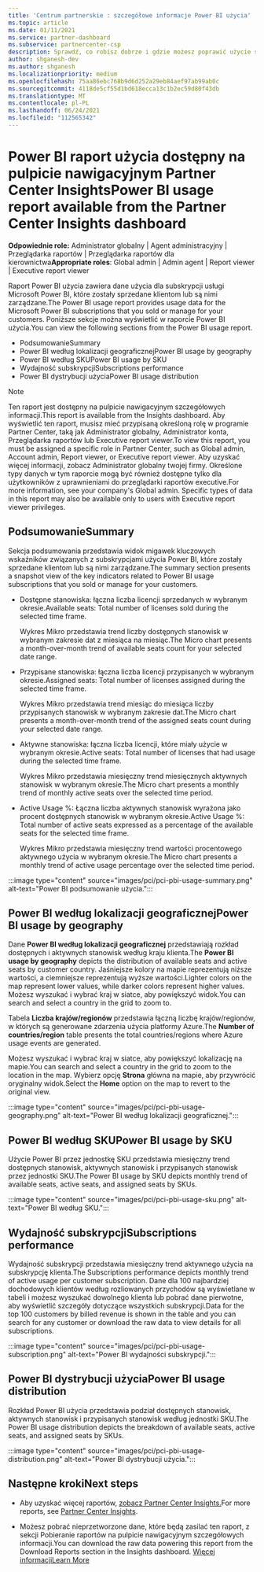 ```yaml
---
title: 'Centrum partnerskie : szczegółowe informacje Power BI użycia'
ms.topic: article
ms.date: 01/11/2021
ms.service: partner-dashboard
ms.subservice: partnercenter-csp
description: Sprawdź, co robisz dobrze i gdzie możesz poprawić użycie subskrypcji Power BI sprzedaży lub zarządzania nimi dla klientów.
author: shganesh-dev
ms.author: shganesh
ms.localizationpriority: medium
ms.openlocfilehash: 75aa86ebc768b9d6d252a29eb84aef97ab99ab0c
ms.sourcegitcommit: 4118de5cf55d1bd618ecca13c1b2ec59d80f43db
ms.translationtype: MT
ms.contentlocale: pl-PL
ms.lasthandoff: 06/24/2021
ms.locfileid: "112565342"
---
```

# <a name="power-bi-usage-report-available-from-the-partner-center-insights-dashboard"></a><span data-ttu-id="88f95-103">Power BI raport użycia dostępny na pulpicie nawigacyjnym Partner Center Insights</span><span class="sxs-lookup"><span data-stu-id="88f95-103">Power BI usage report available from the Partner Center Insights dashboard</span></span>

<span data-ttu-id="88f95-104">**Odpowiednie role:** Administrator globalny | Agent administracyjny | Przeglądarka raportów | Przeglądarka raportów dla kierownictwa</span><span class="sxs-lookup"><span data-stu-id="88f95-104">**Appropriate roles**: Global admin | Admin agent | Report viewer | Executive report viewer</span></span>

<span data-ttu-id="88f95-105">Raport Power BI użycia zawiera dane użycia dla subskrypcji usługi Microsoft Power BI, które zostały sprzedane klientom lub są nimi zarządzane.</span><span class="sxs-lookup"><span data-stu-id="88f95-105">The Power BI usage report provides usage data for the Microsoft Power BI subscriptions that you sold or manage for your customers.</span></span> <span data-ttu-id="88f95-106">Poniższe sekcje można wyświetlić w raporcie Power BI użycia.</span><span class="sxs-lookup"><span data-stu-id="88f95-106">You can view the following sections from the Power BI usage report.</span></span>

- <span data-ttu-id="88f95-107">Podsumowanie</span><span class="sxs-lookup"><span data-stu-id="88f95-107">Summary</span></span>
- <span data-ttu-id="88f95-108">Power BI według lokalizacji geograficznej</span><span class="sxs-lookup"><span data-stu-id="88f95-108">Power BI usage by geography</span></span>
- <span data-ttu-id="88f95-109">Power BI według SKU</span><span class="sxs-lookup"><span data-stu-id="88f95-109">Power BI usage by SKU</span></span>
- <span data-ttu-id="88f95-110">Wydajność subskrypcji</span><span class="sxs-lookup"><span data-stu-id="88f95-110">Subscriptions performance</span></span>
- <span data-ttu-id="88f95-111">Power BI dystrybucji użycia</span><span class="sxs-lookup"><span data-stu-id="88f95-111">Power BI usage distribution</span></span>

 > [!NOTE]
 > <span data-ttu-id="88f95-112">Ten raport jest dostępny na pulpicie nawigacyjnym szczegółowych informacji.</span><span class="sxs-lookup"><span data-stu-id="88f95-112">This report is available from the Insights dashboard.</span></span> <span data-ttu-id="88f95-113">Aby wyświetlić ten raport, musisz mieć przypisaną określoną rolę w programie Partner Center, taką jak Administrator globalny, Administrator konta, Przeglądarka raportów lub Executive report viewer.</span><span class="sxs-lookup"><span data-stu-id="88f95-113">To view this report, you must be assigned a specific role in Partner Center, such as Global admin, Account admin, Report viewer, or Executive report viewer.</span></span> <span data-ttu-id="88f95-114">Aby uzyskać więcej informacji, zobacz Administrator globalny twojej firmy. Określone typy danych w tym raporcie mogą być również dostępne tylko dla użytkowników z uprawnieniami do przeglądarki raportów executive.</span><span class="sxs-lookup"><span data-stu-id="88f95-114">For more information, see your company's Global admin. Specific types of data in this report may also be available only to users with Executive report viewer privileges.</span></span>

## <a name="summary"></a><span data-ttu-id="88f95-115">Podsumowanie</span><span class="sxs-lookup"><span data-stu-id="88f95-115">Summary</span></span>

<span data-ttu-id="88f95-116">Sekcja podsumowania przedstawia widok migawek kluczowych wskaźników związanych z subskrypcjami użycia Power BI, które zostały sprzedane klientom lub są nimi zarządzane.</span><span class="sxs-lookup"><span data-stu-id="88f95-116">The summary section presents a snapshot view of the key indicators related to Power BI usage subscriptions that you sold or manage for your customers.</span></span> 

- <span data-ttu-id="88f95-117">Dostępne stanowiska: łączna liczba licencji sprzedanych w wybranym okresie.</span><span class="sxs-lookup"><span data-stu-id="88f95-117">Available seats: Total number of licenses sold during the selected time frame.</span></span>

   <span data-ttu-id="88f95-118">Wykres Mikro przedstawia trend liczby dostępnych stanowisk w wybranym zakresie dat z miesiąca na miesiąc.</span><span class="sxs-lookup"><span data-stu-id="88f95-118">The Micro chart presents a month-over-month trend of available seats count for your selected date range.</span></span>

- <span data-ttu-id="88f95-119">Przypisane stanowiska: łączna liczba licencji przypisanych w wybranym okresie.</span><span class="sxs-lookup"><span data-stu-id="88f95-119">Assigned seats: Total number of licenses assigned during the selected time frame.</span></span>

   <span data-ttu-id="88f95-120">Wykres Mikro przedstawia trend miesiąc do miesiąca liczby przypisanych stanowisk w wybranym zakresie dat.</span><span class="sxs-lookup"><span data-stu-id="88f95-120">The Micro chart presents a month-over-month trend of the assigned seats count during your selected date range.</span></span>

- <span data-ttu-id="88f95-121">Aktywne stanowiska: łączna liczba licencji, które miały użycie w wybranym okresie.</span><span class="sxs-lookup"><span data-stu-id="88f95-121">Active seats: Total number of licenses that had usage during the selected time frame.</span></span> 

   <span data-ttu-id="88f95-122">Wykres Mikro przedstawia miesięczny trend miesięcznych aktywnych stanowisk w wybranym okresie.</span><span class="sxs-lookup"><span data-stu-id="88f95-122">The Micro chart presents a monthly trend of monthly active seats over the selected time period.</span></span>

- <span data-ttu-id="88f95-123">Active Usage %: Łączna liczba aktywnych stanowisk wyrażona jako procent dostępnych stanowisk w wybranym okresie.</span><span class="sxs-lookup"><span data-stu-id="88f95-123">Active Usage %: Total number of active seats expressed as a percentage of the available seats for the selected time frame.</span></span> 

   <span data-ttu-id="88f95-124">Wykres Mikro przedstawia miesięczny trend wartości procentowego aktywnego użycia w wybranym okresie.</span><span class="sxs-lookup"><span data-stu-id="88f95-124">The Micro chart presents a monthly trend of active usage percentage over the selected time period.</span></span>

:::image type="content" source="images/pci/pci-pbi-usage-summary.png" alt-text="Power BI podsumowanie użycia.":::

## <a name="power-bi-usage-by-geography"></a><span data-ttu-id="88f95-126">Power BI według lokalizacji geograficznej</span><span class="sxs-lookup"><span data-stu-id="88f95-126">Power BI usage by geography</span></span>

<span data-ttu-id="88f95-127">Dane **Power BI według lokalizacji geograficznej** przedstawiają rozkład dostępnych i aktywnych stanowisk według kraju klienta.</span><span class="sxs-lookup"><span data-stu-id="88f95-127">The **Power BI usage by geography** depicts the distribution of available seats and active seats by customer country.</span></span> <span data-ttu-id="88f95-128">Jaśniejsze kolory na mapie reprezentują niższe wartości, a ciemniejsze reprezentują wyższe wartości.</span><span class="sxs-lookup"><span data-stu-id="88f95-128">Lighter colors on the map represent lower values, while darker colors represent higher values.</span></span> <span data-ttu-id="88f95-129">Możesz wyszukać i wybrać kraj w siatce, aby powiększyć widok.</span><span class="sxs-lookup"><span data-stu-id="88f95-129">You can search and select a country in the grid to zoom to.</span></span>

<span data-ttu-id="88f95-130">Tabela **Liczba krajów/regionów** przedstawia łączną liczbę krajów/regionów, w których są generowane zdarzenia użycia platformy Azure.</span><span class="sxs-lookup"><span data-stu-id="88f95-130">The **Number of countries/region** table presents the total countries/regions where Azure usage events are generated.</span></span>

<span data-ttu-id="88f95-131">Możesz wyszukać i wybrać kraj w siatce, aby powiększyć lokalizację na mapie.</span><span class="sxs-lookup"><span data-stu-id="88f95-131">You can search and select a country in the grid to zoom to the location in the map.</span></span> <span data-ttu-id="88f95-132">Wybierz opcję **Strona** główna na mapie, aby przywrócić oryginalny widok.</span><span class="sxs-lookup"><span data-stu-id="88f95-132">Select the **Home** option on the map to revert to the original view.</span></span>

:::image type="content" source="images/pci/pci-pbi-usage-geography.png" alt-text="Power BI według lokalizacji geograficznej.":::

## <a name="power-bi-usage-by-sku"></a><span data-ttu-id="88f95-134">Power BI według SKU</span><span class="sxs-lookup"><span data-stu-id="88f95-134">Power BI usage by SKU</span></span>

<span data-ttu-id="88f95-135">Użycie Power BI przez jednostkę SKU przedstawia miesięczny trend dostępnych stanowisk, aktywnych stanowisk i przypisanych stanowisk przez jednostki SKU.</span><span class="sxs-lookup"><span data-stu-id="88f95-135">The Power BI usage by SKU depicts monthly trend of available seats, active seats, and assigned seats by SKUs.</span></span>

:::image type="content" source="images/pci/pci-pbi-usage-sku.png" alt-text="Power BI według SKU.":::

## <a name="subscriptions-performance"></a><span data-ttu-id="88f95-137">Wydajność subskrypcji</span><span class="sxs-lookup"><span data-stu-id="88f95-137">Subscriptions performance</span></span>

<span data-ttu-id="88f95-138">Wydajność subskrypcji przedstawia miesięczny trend aktywnego użycia na subskrypcję klienta.</span><span class="sxs-lookup"><span data-stu-id="88f95-138">The Subscriptions performance depicts monthly trend of active usage per customer subscription.</span></span> <span data-ttu-id="88f95-139">Dane dla 100 najbardziej dochodowych klientów według rozliowanych przychodów są wyświetlane w tabeli i możesz wyszukać dowolnego klienta lub pobrać dane pierwotne, aby wyświetlić szczegóły dotyczące wszystkich subskrypcji.</span><span class="sxs-lookup"><span data-stu-id="88f95-139">Data for the top 100 customers by billed revenue is shown in the table and you can search for any customer or download the raw data to view details for all subscriptions.</span></span>

:::image type="content" source="images/pci/pci-pbi-usage-subscription.png" alt-text="Power BI wydajności subskrypcji.":::

## <a name="power-bi-usage-distribution"></a><span data-ttu-id="88f95-141">Power BI dystrybucji użycia</span><span class="sxs-lookup"><span data-stu-id="88f95-141">Power BI usage distribution</span></span>

<span data-ttu-id="88f95-142">Rozkład Power BI użycia przedstawia podział dostępnych stanowisk, aktywnych stanowisk i przypisanych stanowisk według jednostki SKU.</span><span class="sxs-lookup"><span data-stu-id="88f95-142">The Power BI usage distribution depicts the breakdown of available seats, active seats, and assigned seats by SKUs.</span></span>

:::image type="content" source="images/pci/pci-pbi-usage-distribution.png" alt-text="Power BI dystrybucji użycia.":::

## <a name="next-steps"></a><span data-ttu-id="88f95-144">Następne kroki</span><span class="sxs-lookup"><span data-stu-id="88f95-144">Next steps</span></span>

- <span data-ttu-id="88f95-145">Aby uzyskać więcej raportów, [zobacz Partner Center Insights.](partner-center-insights.md)</span><span class="sxs-lookup"><span data-stu-id="88f95-145">For more reports, see [Partner Center Insights](partner-center-insights.md).</span></span>

- <span data-ttu-id="88f95-146">Możesz pobrać nieprzetworzone dane, które będą zasilać ten raport, z sekcji Pobieranie raportów na pulpicie nawigacyjnym szczegółowych informacji.</span><span class="sxs-lookup"><span data-stu-id="88f95-146">You can download the raw data powering this report from the Download Reports section in the Insights dashboard.</span></span> [<span data-ttu-id="88f95-147">Więcej informacji</span><span class="sxs-lookup"><span data-stu-id="88f95-147">Learn More</span></span>](pci-download-reports.md) 
